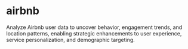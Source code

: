 # airbnb
Analyze Airbnb user data to uncover behavior, engagement trends, and location patterns, enabling strategic enhancements to user experience, service personalization, and demographic targeting.
